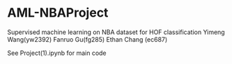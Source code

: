 # AML-NBAProject

Supervised machine learning on NBA dataset for HOF classification
Yimeng Wang(yw2392)
Fanruo Gu(fg285)
Ethan Chang (ec687)

See Project(1).ipynb for main code
